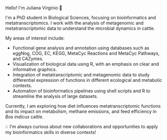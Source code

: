 Hello! I'm Juliana Virginio 👋

I'm a PhD student in Biological Sciences, focusing on bioinformatics and metatranscriptomics. I work with the analysis of metagenomic and metatranscriptomic data to understand the microbial dynamics in cattle. 

My areas of interest include:

- Functional gene analysis and annotation using databases such as eggNog, COG, EC, KEGG, MetaCyc Reactions and MetaCyc Pathways, and CAZymes.
- Visualization of biological data using R, with an emphasis on clear and informative graphics.
- Integration of metatranscriptomic and metagenomic data to study differential expression of functions in different ecological and metabolic contexts.
- Automation of bioinformatics pipelines using shell scripts and R to streamline the analysis of large datasets.

Currently, I am exploring how diet influences metatranscriptomic functions and its impact on metabolism, methane emissions, and feed efficiency in _Bos indicus_ cattle.

💡 I'm always curious about new collaborations and opportunities to apply my bioinformatics skills in diverse contexts!
